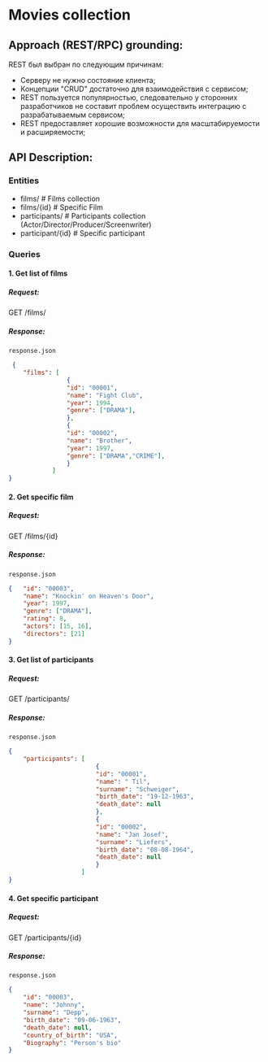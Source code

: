# Movies collection

## Approach (REST/RPC) grounding:
REST был выбран по следующим причинам:
- Cерверу не нужно состояние клиента;
- Концепции "CRUD" достаточно для взаимодействия с сервисом;
- REST пользуется популярностью, следовательно у сторонних разработчиков не составит проблем осуществить интеграцию с разрабатываемым сервисом; 
- REST предоставляет хорошие возможности для масштабируемости и расширяемости;

## API Description:
### Entities
- films/ 			# Films collection
- films/{id} 		# Specific Film
- participants/ 	# Participants collection (Actor/Director/Producer/Screenwriter)
- participant/{id}	# Specific participant

### Queries

#### 1. Get list of films
##### Request:
GET /films/
##### Response:
`response.json`
```json
 {
    "films": [
                {
				"id": "00001",
                "name": "Fight Club",
                "year": 1994,
                "genre": ["DRAMA"],
                },
                {
				"id": "00002",
                "name": "Brother",
                "year": 1997,
                "genre": ["DRAMA","CRIME"],
                }
            ]
}
```
#### 2. Get specific film
##### Request:
GET /films/{id}
##### Response:
`response.json`
```json
{	"id": "00003",
    "name": "Knockin' on Heaven's Door",
    "year": 1997,
    "genre": ["DRAMA"],
    "rating": 8,
    "actors": [15, 16],
    "directors": [21]
}
```
#### 3. Get list of participants
##### Request:
GET /participants/
##### Response:
`response.json`
```json
{
    "participants": [
                        {
						"id": "00001",
                        "name": " Til",
                        "surname": "Schweiger",
                        "birth_date": "19-12-1963",
                        "death_date": null
                        },
                        {
						"id": "00002",
                        "name": "Jan Josef",
                        "surname": "Liefers",
                        "birth_date": "08-08-1964",
                        "death_date": null
                        }
                    ]
}
```
#### 4. Get specific participant
##### Request:
GET /participants/{id}
##### Response:
`response.json`
```json
{	
	"id": "00003",
    "name": "Johnny",
    "surname": "Depp",
    "birth_date": "09-06-1963",
    "death_date": null,
    "country_of_birth": "USA",
    "Biography": "Person's bio" 
}
```
